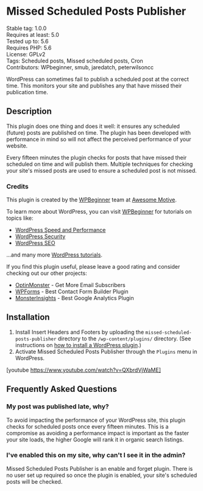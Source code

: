 # Missed Scheduled Posts Publisher

Stable tag: 1.0.0  
Requires at least: 5.0  
Tested up to:      5.6  
Requires PHP:      5.6  
License:           GPLv2  
Tags:              Scheduled posts, Missed scheduled posts, Cron  
Contributors:      WPbeginner, smub, jaredatch, peterwilsoncc

WordPress can sometimes fail to publish a scheduled post at the correct time. This monitors your site and publishes any that have missed their publication time.

## Description

This plugin does one thing and does it well: it ensures any scheduled (future) posts are published on time. The plugin has been developed with performance in mind so will not affect the perceived performance of your website.

Every fifteen minutes the plugin checks for posts that have missed their scheduled on time and will publish them. Multiple techniques for checking your site's missed posts are used to ensure a scheduled post is not missed.

### Credits

This plugin is created by the [WPBeginner](https://www.wpbeginner.com/) team at [Awesome Motive](https://awesomemotive.com/).

To learn more about WordPress, you can visit [WPBeginner](https://www.wpbeginner.com/) for tutorials on topics like:

* [WordPress Speed and Performance](https://www.wpbeginner.com/wordpress-performance-speed/)
* [WordPress Security](https://www.wpbeginner.com/wordpress-security/)
* [WordPress SEO](https://www.wpbeginner.com/wordpress-seo/)

...and many more [WordPress tutorials](https://www.wpbeginner.com/category/wp-tutorials/).

If you find this plugin useful, please leave a good rating and consider checking out our other projects:

* [OptinMonster](https://optinmonster.com/) - Get More Email Subscribers
* [WPForms](https://wpforms.com/) - Best Contact Form Builder Plugin
* [MonsterInsights](https://www.monsterinsights.com/) - Best Google Analytics Plugin

## Installation

1. Install Insert Headers and Footers by uploading the `missed-scheduled-posts-publisher` directory to the `/wp-content/plugins/` directory. (See instructions on [how to install a WordPress plugin](https://www.wpbeginner.com/beginners-guide/step-by-step-guide-to-install-a-wordpress-plugin-for-beginners/).)
2. Activate Missed Scheduled Posts Publisher through the `Plugins` menu in WordPress.

[youtube https://www.youtube.com/watch?v=QXbrdVjWaME]

## Frequently Asked Questions

### My post was published late, why?

To avoid impacting the performance of your WordPress site, this plugin checks for scheduled posts once every fifteen minutes. This is a compromise as avoiding a performance impact is important as the faster your site loads, the higher Google will rank it in organic search listings.

### I've enabled this on my site, why can't I see it in the admin?

Missed Scheduled Posts Publisher is an enable and forget plugin. There is no user set up required so once the plugin is enabled, your site's scheduled posts will be checked.
